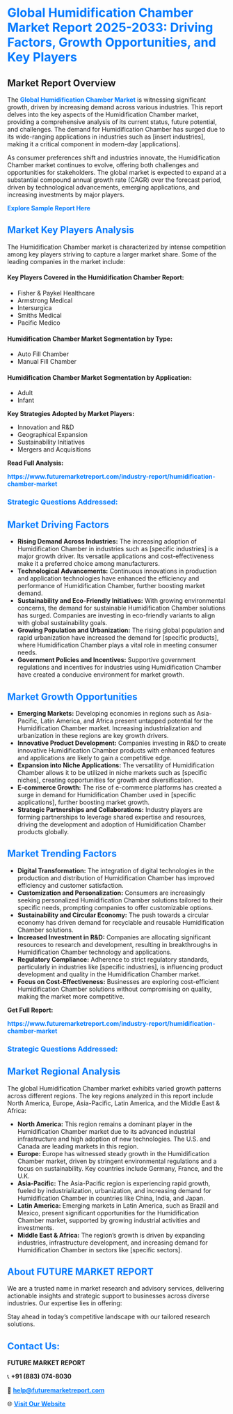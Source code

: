 <h1 style="color: #007BFF;">Global Humidification Chamber Market Report 2025-2033: Driving Factors, Growth Opportunities, and Key Players</h1>

<section id="overview">
<h2>Market Report Overview</h2>
<p>The <a href="https://www.futuremarketreport.com/industry-report/humidification-chamber-market" style="color: #007BFF; text-decoration: none;"><strong>Global Humidification Chamber Market</strong></a> is witnessing significant growth, driven by increasing demand across various industries. This report delves into the key aspects of the Humidification Chamber market, providing a comprehensive analysis of its current status, future potential, and challenges. The demand for Humidification Chamber has surged due to its wide-ranging applications in industries such as [insert industries], making it a critical component in modern-day [applications].</p>
<p>As consumer preferences shift and industries innovate, the Humidification Chamber market continues to evolve, offering both challenges and opportunities for stakeholders. The global market is expected to expand at a substantial compound annual growth rate (CAGR) over the forecast period, driven by technological advancements, emerging applications, and increasing investments by major players.</p>
</section>

<section id="overview">
<p><a href="https://www.futuremarketreport.com/request-sample/reportId=61900" style="color: #007BFF; text-decoration: none;"><strong>Explore Sample Report Here</strong></a></p>
</section>

<section id="key-players">
<h2 style="color: #007BFF;">Market Key Players Analysis</h2>
<p>The Humidification Chamber market is characterized by intense competition among key players striving to capture a larger market share. Some of the leading companies in the market include:</p>
<h4>Key Players Covered in the Humidification Chamber Report:</h4>
<ul><li>Fisher &amp; Paykel Healthcare</li><li>Armstrong Medical</li><li>Intersurgica</li><li>Smiths Medical</li><li>Pacific Medico</li></ul>
<h4>Humidification Chamber Market Segmentation by Type:</h4>
<ul><li>Auto Fill Chamber</li><li>Manual Fill Chamber</li></ul>

<h4>Humidification Chamber Market Segmentation by Application:</h4>
<ul><li>Adult</li><li>Infant</li></ul>
<p><strong>Key Strategies Adopted by Market Players:</strong></p>
<ul>
<li>Innovation and R&D</li>
<li>Geographical Expansion</li>
<li>Sustainability Initiatives</li>
<li>Mergers and Acquisitions</li>
</ul>
</section>

<section>
<p><strong>Read Full Analysis: </strong></p><a href="https://www.futuremarketreport.com/industry-report/humidification-chamber-market" style="color: #007BFF; text-decoration: none;"><strong>https://www.futuremarketreport.com/industry-report/humidification-chamber-market</strong></a>
<h3 style="color: #007BFF;">Strategic Questions Addressed:</h3>
</section>

<section id="driving-factors">
<h2 style="color: #007BFF;">Market Driving Factors</h2>
<ul>
<li><strong>Rising Demand Across Industries:</strong> The increasing adoption of Humidification Chamber in industries such as [specific industries] is a major growth driver. Its versatile applications and cost-effectiveness make it a preferred choice among manufacturers.</li>
<li><strong>Technological Advancements:</strong> Continuous innovations in production and application technologies have enhanced the efficiency and performance of Humidification Chamber, further boosting market demand.</li>
<li><strong>Sustainability and Eco-Friendly Initiatives:</strong> With growing environmental concerns, the demand for sustainable Humidification Chamber solutions has surged. Companies are investing in eco-friendly variants to align with global sustainability goals.</li>
<li><strong>Growing Population and Urbanization:</strong> The rising global population and rapid urbanization have increased the demand for [specific products], where Humidification Chamber plays a vital role in meeting consumer needs.</li>
<li><strong>Government Policies and Incentives:</strong> Supportive government regulations and incentives for industries using Humidification Chamber have created a conducive environment for market growth.</li>
</ul>
</section>

<section id="growth-opportunities">
<h2 style="color: #007BFF;">Market Growth Opportunities</h2>
<ul>
<li><strong>Emerging Markets:</strong> Developing economies in regions such as Asia-Pacific, Latin America, and Africa present untapped potential for the Humidification Chamber market. Increasing industrialization and urbanization in these regions are key growth drivers.</li>
<li><strong>Innovative Product Development:</strong> Companies investing in R&D to create innovative Humidification Chamber products with enhanced features and applications are likely to gain a competitive edge.</li>
<li><strong>Expansion into Niche Applications:</strong> The versatility of Humidification Chamber allows it to be utilized in niche markets such as [specific niches], creating opportunities for growth and diversification.</li>
<li><strong>E-commerce Growth:</strong> The rise of e-commerce platforms has created a surge in demand for Humidification Chamber used in [specific applications], further boosting market growth.</li>
<li><strong>Strategic Partnerships and Collaborations:</strong> Industry players are forming partnerships to leverage shared expertise and resources, driving the development and adoption of Humidification Chamber products globally.</li>
</ul>
</section>

<section id="trending-factors">
<h2 style="color: #007BFF;">Market Trending Factors</h2>
<ul>
<li><strong>Digital Transformation:</strong> The integration of digital technologies in the production and distribution of Humidification Chamber has improved efficiency and customer satisfaction.</li>
<li><strong>Customization and Personalization:</strong> Consumers are increasingly seeking personalized Humidification Chamber solutions tailored to their specific needs, prompting companies to offer customizable options.</li>
<li><strong>Sustainability and Circular Economy:</strong> The push towards a circular economy has driven demand for recyclable and reusable Humidification Chamber solutions.</li>
<li><strong>Increased Investment in R&D:</strong> Companies are allocating significant resources to research and development, resulting in breakthroughs in Humidification Chamber technology and applications.</li>
<li><strong>Regulatory Compliance:</strong> Adherence to strict regulatory standards, particularly in industries like [specific industries], is influencing product development and quality in the Humidification Chamber market.</li>
<li><strong>Focus on Cost-Effectiveness:</strong> Businesses are exploring cost-efficient Humidification Chamber solutions without compromising on quality, making the market more competitive.</li>
</ul>
</section>

<section>
<p><strong>Get Full Report: </strong></p><a href="https://www.futuremarketreport.com/industry-report/humidification-chamber-market" style="color: #007BFF; text-decoration: none;"><strong>https://www.futuremarketreport.com/industry-report/humidification-chamber-market</strong></a>
<h3 style="color: #007BFF;">Strategic Questions Addressed:</h3>
</section>


<section id="regional-analysis">
<h2 style="color: #007BFF;">Market Regional Analysis</h2>
<p>The global Humidification Chamber market exhibits varied growth patterns across different regions. The key regions analyzed in this report include North America, Europe, Asia-Pacific, Latin America, and the Middle East & Africa:</p>
<ul>
<li><strong>North America:</strong> This region remains a dominant player in the Humidification Chamber market due to its advanced industrial infrastructure and high adoption of new technologies. The U.S. and Canada are leading markets in this region.</li>
<li><strong>Europe:</strong> Europe has witnessed steady growth in the Humidification Chamber market, driven by stringent environmental regulations and a focus on sustainability. Key countries include Germany, France, and the U.K.</li>
<li><strong>Asia-Pacific:</strong> The Asia-Pacific region is experiencing rapid growth, fueled by industrialization, urbanization, and increasing demand for Humidification Chamber in countries like China, India, and Japan.</li>
<li><strong>Latin America:</strong> Emerging markets in Latin America, such as Brazil and Mexico, present significant opportunities for the Humidification Chamber market, supported by growing industrial activities and investments.</li>
<li><strong>Middle East & Africa:</strong> The region’s growth is driven by expanding industries, infrastructure development, and increasing demand for Humidification Chamber in sectors like [specific sectors].</li>
</ul>
</section>

<footer>
<h2 style="color: #007BFF;">About FUTURE MARKET REPORT</h2>
<p>We are a trusted name in market research and advisory services, delivering actionable insights and strategic support to businesses across diverse industries. Our expertise lies in offering:</p>

<p>Stay ahead in today’s competitive landscape with our tailored research solutions.</p>

<h2 style="color: #007BFF;">Contact Us:</h2>
<p><strong>FUTURE MARKET REPORT</strong></p>
<p>📞 <strong>+91 (883) 074-8030</strong></p>
<p>📧 <strong><a href="mailto:help@futuremarketreport.com" style="color: #007BFF;">help@futuremarketreport.com</a></strong></p>
<p>🌐 <strong><a href="https://www.futuremarketreport.com/" style="color: #007BFF;">Visit Our Website</a></strong></p>
</footer>